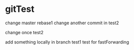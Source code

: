 # gitTest

change master rebase1
change another commit in test2


change once test2




add something locally in branch test1
test for fastForwarding
